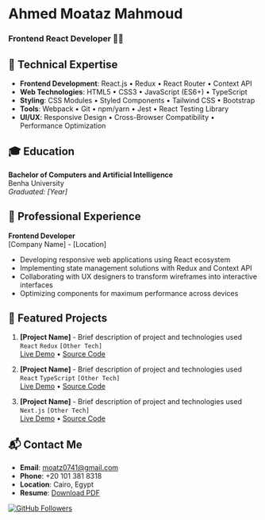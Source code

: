 # Ahmed Moataz Mahmoud 
### Frontend React Developer 👨‍💻
## 🚀 Technical Expertise
- **Frontend Development**: React.js • Redux • React Router • Context API
- **Web Technologies**: HTML5 • CSS3 • JavaScript (ES6+) • TypeScript
- **Styling**: CSS Modules • Styled Components • Tailwind CSS • Bootstrap
- **Tools**: Webpack • Git • npm/yarn • Jest • React Testing Library
- **UI/UX**: Responsive Design • Cross-Browser Compatibility • Performance Optimization

## 🎓 Education
**Bachelor of Computers and Artificial Intelligence**  
Benha University  
*Graduated: [Year]* <!-- Add your graduation year -->

## 💼 Professional Experience
**Frontend Developer**  
[Company Name] - [Location] <!-- Add your company details -->
- Developing responsive web applications using React ecosystem
- Implementing state management solutions with Redux and Context API
- Collaborating with UX designers to transform wireframes into interactive interfaces
- Optimizing components for maximum performance across devices

## 🌟 Featured Projects
1. **[Project Name]** - Brief description of project and technologies used  
   `React` `Redux` `[Other Tech]`  
   [Live Demo](#) • [Source Code](#)

2. **[Project Name]** - Brief description of project and technologies used  
   `React` `TypeScript` `[Other Tech]`  
   [Live Demo](#) • [Source Code](#)

3. **[Project Name]** - Brief description of project and technologies used  
   `Next.js` `[Other Tech]`  
   [Live Demo](#) • [Source Code](#)

## 📬 Contact Me
- **Email**: moatz0741@gmail.com
- **Phone**: +20 101 381 8318
- **Location**: Cairo, Egypt <!-- Optional -->
- **Resume**: [Download PDF](#) <!-- Add your resume link -->

[![GitHub Followers](https://img.shields.io/github/followers/YOUR_USERNAME?style=social)](https://github.com/YOUR_USERNAME) <!-- Replace with your GitHub username -->

